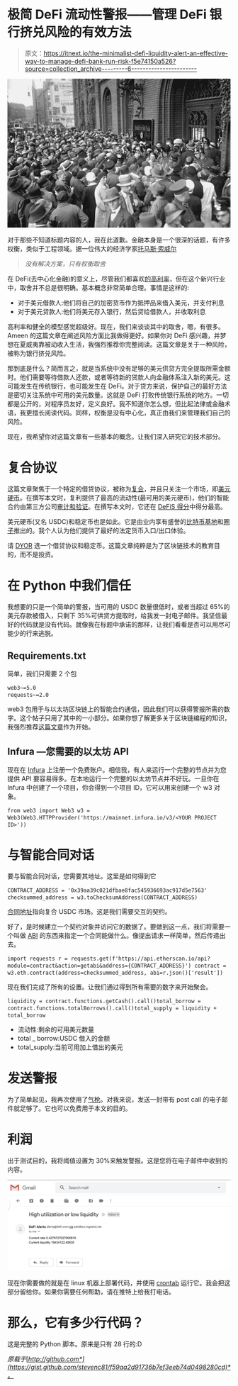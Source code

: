 # 极简 DeFi 流动性警报——管理 DeFi 银行挤兑风险的有效方法

> 原文：<https://itnext.io/the-minimalist-defi-liquidity-alert-an-effective-way-to-manage-defi-bank-run-risk-f5e74150a526?source=collection_archive---------6----------------------->

![](img/51d820be52234c385d26e0788d727791.png)

对于那些不知道标题内容的人，我在此道歉。金融本身是一个很深的话题，有许多权衡，类似于工程领域。据一位伟大的经济学家[托马斯·索威尔](https://en.wikipedia.org/wiki/Thomas_Sowell)

> *没有解决方案，只有权衡取舍*

在 DeFi(去中心化金融)的意义上，尽管我们都喜欢[的高利率](https://interest.coinmarketcap.com/currencies/usd-coin)，但在这个新兴行业中，取舍并不总是很明确。基本概念非常简单合理。事情是这样的:

*   对于美元借款人:他们将自己的加密货币作为抵押品来借入美元，并支付利息
*   对于美元贷款人:他们将美元存入银行，然后贷给借款人，并收取利息

高利率和健全的模型感觉超级好。现在，我们来谈谈其中的取舍，嗯，有很多。Ameen 的这篇文章在阐述风险方面比我做得更好。如果你对 DeFi 感兴趣，并梦想在夏威夷靠被动收入生活，我强烈推荐你完整阅读。这篇文章是关于一种风险，被称为银行挤兑风险。

那到底是什么？简而言之，就是当系统中没有足够的美元供贷方完全提取所需金额时。他们需要等待借款人还款，或者等待新的贷款人向金融体系注入新的美元。这可能发生在传统银行，也可能发生在 DeFi。对于贷方来说，保护自己的最好方法是密切关注系统中可用的美元数量。这就是 DeFi 打败传统银行系统的地方。一切都是公开的，对程序员友好，定义良好。我不知道你怎么想，但比起法律或金融术语，我更擅长阅读代码。同样，权衡是没有中心化，真正由我们来管理我们自己的风险。

现在，我希望你对这篇文章有一些基本的概念。让我们深入研究它的技术部分。

# 复合协议

这篇文章聚焦于一个特定的借贷协议，被称为[复合](https://compound.finance/)，并且只关注一个市场，即[美元硬币](https://app.compound.finance/asset/cUSDC)。在撰写本文时，复利提供了最高的流动性(最可用的美元硬币)，他们的智能合约由第三方公司[审计和验证](https://compound.finance/developers/security)。在撰写本文时，它还在 [DeFiS 得分](https://defiscore.io/)中得分最高。

美元硬币(又名 USDC)和稳定币也是如此。它是由业内享有盛誉的[比特币基地](https://www.coinbase.com/usdc)和[圈子](https://usdc.circle.com/)推出的。我个人认为他们提供了最好的法定货币入口/出口体验。

请 [DYOR](https://www.urbandictionary.com/define.php?term=DYOR) 选一个借贷协议和稳定币。这篇文章纯粹是为了区块链技术的教育目的，而不是投资。

# 在 Python 中我们信任

我想要的只是一个简单的警报，当可用的 USDC 数量很低时，或者当超过 65%的美元存款被借入，只剩下 35%可供贷方提取时，给我发一封电子邮件。我坚信最好的代码就是没有代码。就像我在标题中承诺的那样，让我们看看是否可以用尽可能少的行来逃脱。

## Requirements.txt

简单，我们只需要 2 个包

```
web3~=5.0 
requests~=2.0
```

web3 包用于与以太坊区块链上的智能合约通信，因此我们可以获得警报所需的数字。这个帖子只用了其中的一小部分。如果你想了解更多关于区块链编程的知识，我强烈推荐[这篇文章](https://www.dappuniversity.com/articles/web3-py-intro)作为开始。

## Infura —您需要的以太坊 API

现在在 [Infura](https://infura.io/) 上注册一个免费账户。相信我，有人来运行一个完整的节点并为您提供 API 要容易得多。在本地运行一个完整的以太坊节点并不好玩。一旦你在 Infura 中创建了一个项目，你会得到一个项目 ID，它可以用来创建一个 w3 对象。

```
from web3 import Web3 w3 = Web3(Web3.HTTPProvider('https://mainnet.infura.io/v3/<YOUR PROJECT ID>'))
```

# 与智能合同对话

要与智能合同对话，您需要其地址。这里是如何得到它

```
CONTRACT_ADDRESS = '0x39aa39c021dfbae8fac545936693ac917d5e7563' checksummed_address = w3.toChecksumAddress(CONTRACT_ADDRESS)
```

[合同地址](https://etherscan.io/address/0x39aa39c021dfbae8fac545936693ac917d5e7563)指向复合 USDC 市场。这是我们需要交互的契约。

好了，是时候建立一个契约对象并访问它的数据了。要做到这一点，我们将需要一个叫做 [ABI](https://solidity.readthedocs.io/en/v0.5.3/abi-spec.html) 的东西来指定一个合同能做什么。像提出请求一样简单，然后传递出去。

```
import requests r = requests.get(f'https://api.etherscan.io/api?module=contract&action=getabi&address={CONTRACT_ADDRESS}') contract = w3.eth.contract(address=checksummed_address, abi=r.json()['result'])
```

现在我们完成了所有的设置。让我们通过得到所有需要的数字来开始聚会。

```
liquidity = contract.functions.getCash().call()total_borrow = contract.functions.totalBorrows().call()total_supply = liquidity + total_borrow
```

*   流动性:剩余的可用美元数量
*   total _ borrow:USDC 借入的金额
*   total_supply:当前可用加上借出的美元

# 发送警报

为了简单起见，我再次使用了[气枪](https://www.mailgun.com/)。对我来说，发送一封带有 post call 的电子邮件就足够了。它也可以免费用于本文的目的。

# 利润

出于测试目的，我将阈值设置为 30%来触发警报。这是您将在电子邮件中收到的内容。

![](img/fdb8fe0b2db004fc4d10f5857aa029cd.png)

现在你需要做的就是在 linux 机器上部署代码，并使用 [crontab](http://man7.org/linux/man-pages/man5/crontab.5.html) 运行它。我会把这部分留给你。如果你需要任何帮助，请在推特上给我打电话。

# 那么，它有多少行代码？

这是完整的 Python 脚本。原来是只有 28 行的:D

*原载于*[*http://github.com*](https://gist.github.com/stevenc81/f59aa2d91736b7ef3eeb74d0498280cd)*。*